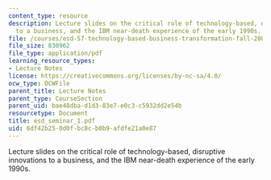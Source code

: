 ```yaml
---
content_type: resource
description: Lecture slides on the critical role of technology-based, disruptive innovations
  to a business, and the IBM near-death experience of the early 1990s.
file: /courses/esd-57-technology-based-business-transformation-fall-2007/6df42b250d0fbc8cb0b9afdfe21a0e87_esd_seminar_1.pdf
file_size: 830962
file_type: application/pdf
learning_resource_types:
- Lecture Notes
license: https://creativecommons.org/licenses/by-nc-sa/4.0/
ocw_type: OCWFile
parent_title: Lecture Notes
parent_type: CourseSection
parent_uid: bae48dba-d1d3-83e7-e0c3-c5932dd2e54b
resourcetype: Document
title: esd_seminar_1.pdf
uid: 6df42b25-0d0f-bc8c-b0b9-afdfe21a0e87
---
```

Lecture slides on the critical role of technology-based, disruptive innovations to a business, and the IBM near-death experience of the early 1990s.